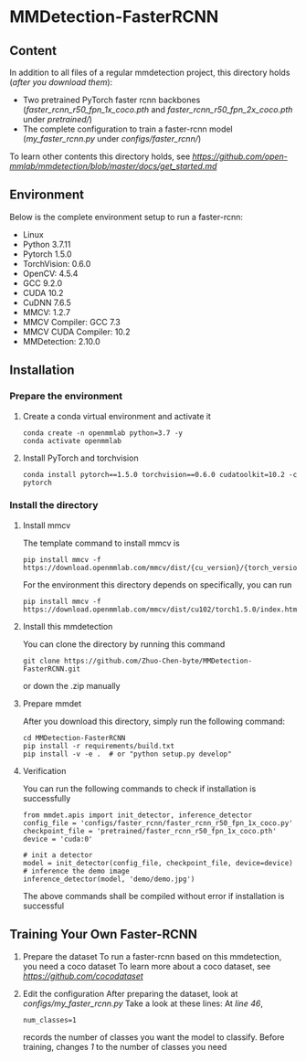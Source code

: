 # MMDetection-FasterRCNN #
## Content ##
In addition to all files of a regular mmdetection project, this directory holds (*after you download them*):  
- Two pretrained PyTorch faster rcnn backbones (*faster_rcnn_r50_fpn_1x_coco.pth* and *faster_rcnn_r50_fpn_2x_coco.pth* under *pretrained/*)  
- The complete configuration to train a faster-rcnn model (*my_faster_rcnn.py* under *configs/faster_rcnn/*)  

To learn other contents this directory holds, see *https://github.com/open-mmlab/mmdetection/blob/master/docs/get_started.md*

## Environment ##
Below is the complete environment setup to run a faster-rcnn:  
- Linux
- Python 3.7.11
- Pytorch 1.5.0
- TorchVision: 0.6.0
- OpenCV: 4.5.4
- GCC 9.2.0
- CUDA 10.2
- CuDNN 7.6.5
- MMCV: 1.2.7
- MMCV Compiler: GCC 7.3
- MMCV CUDA Compiler: 10.2
- MMDetection: 2.10.0

## Installation ##
### Prepare the environment ###
1. Create a conda virtual environment and activate it

    ```shell
    conda create -n openmmlab python=3.7 -y
    conda activate openmmlab
    ```
    
2. Install PyTorch and torchvision

    ```shell
    conda install pytorch==1.5.0 torchvision==0.6.0 cudatoolkit=10.2 -c pytorch
    ```
    
### Install the directory ###
1. Install mmcv

    The template command to install mmcv is
    
    ```shell
    pip install mmcv -f https://download.openmmlab.com/mmcv/dist/{cu_version}/{torch_version}/index.html
    ```
    
    For the environment this directory depends on specifically, you can run
    ```shell
    pip install mmcv -f https://download.openmmlab.com/mmcv/dist/cu102/torch1.5.0/index.html
    ```
    
2. Install this mmdetection  

    You can clone the directory by running this command
  
    ```shell
    git clone https://github.com/Zhuo-Chen-byte/MMDetection-FasterRCNN.git
    ```
    
    or down the .zip manually
    
3. Prepare mmdet

    After you download this directory, simply run the following command:
    
    ```shell
    cd MMDetection-FasterRCNN
    pip install -r requirements/build.txt
    pip install -v -e .  # or "python setup.py develop"
    ```
4. Verification
    
    You can run the following commands to check if installation is successfully
    
    ```shell
    from mmdet.apis import init_detector, inference_detector
    config_file = 'configs/faster_rcnn/faster_rcnn_r50_fpn_1x_coco.py'
    checkpoint_file = 'pretrained/faster_rcnn_r50_fpn_1x_coco.pth'
    device = 'cuda:0'
    
    # init a detector
    model = init_detector(config_file, checkpoint_file, device=device)
    # inference the demo image
    inference_detector(model, 'demo/demo.jpg')
    ```
    
    The above commands shall be compiled without error if installation is successful

## Training Your Own Faster-RCNN ##
1. Prepare the dataset
    To run a faster-rcnn based on this mmdetection, you need a coco dataset
    To learn more about a coco dataset, see *https://github.com/cocodataset*
   
2. Edit the configuration
    After preparing the dataset, look at *configs/my_faster_rcnn.py*
    Take a look at these lines:
    At *line 46*,
    
    ```shell
    num_classes=1
    ```
    
    records the number of classes you want the model to classify. Before training, changes *1* to the number of classes you need
    
    
